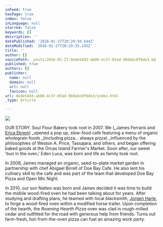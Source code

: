 ```yaml
---
inFeed: true
hasPage: true
inNav: false
inLanguage: null
starred: false
keywords: []
description: ''
datePublished: '2016-01-27T20:29:50.644Z'
dateModified: '2016-01-27T20:29:35.145Z'
title: ''
author: []
sourcePath: _posts/2016-01-27-8e4e54d3-ab06-4c37-85ad-98dabc0f6de3.md
published: true
authors: []
publisher:
  name: null
  domain: null
  url: null
  favicon: null
url: 8e4e54d3-ab06-4c37-85ad-98dabc0f6de3/index.html
_type: Article

---
```

![](https://the-grid-user-content.s3-us-west-2.amazonaws.com/99912d69-b26a-43ba-bffb-3ce1c90ddbee.jpg)

OUR STORY. Soul Flour Bakery took root in 2007\. We (_James Ferraris and [Erica Ekrem][0]) _opened a pop up, slow-food cafe featuring a menu of organic wholegrain foods _(including pizza... always pizza) _influenced by the philosophies of Weston A. Price, Tassajara, and others, and began offering baked goods at the Orcas Island Farmer's Market. Soon after, our sweet 'bun in the oven,' Eden Luca, was born and life as family took root.

In 2008, James managed an organic, seed-to-plate market garden in partnership with chef Abigael Birrell of Doe Bay Cafe. He also lent his culinary skill to the cafe and was part of the team that developed Doe Bay Pizza and Open Mic Night.

In 2010, our son Natteo was born and James decided it was time to build the mobile wood-fired oven he had been talking about for years. After studying and drafting plans, he teamed with local blacksmith, [Jorgen Harle][1], to forge a wood-fired oven within a modified horse trailer. Upon completion of the hearth, the _Roaming Hearth Pizza_ oven was clad in rough-milled cedar and outfitted for the road with generous help from friends. Turns out farm-fresh, hot-from-the-oven pizza can fuel an amazing work party.

[0]: http://www.odelae.com/
[1]: http://www.jorgenharleblacksmith.com/